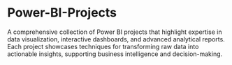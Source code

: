 # Power-BI-Projects
A comprehensive collection of Power BI projects that highlight expertise in data visualization, interactive dashboards, and advanced analytical reports. Each project showcases techniques for transforming raw data into actionable insights, supporting business intelligence and decision-making.
